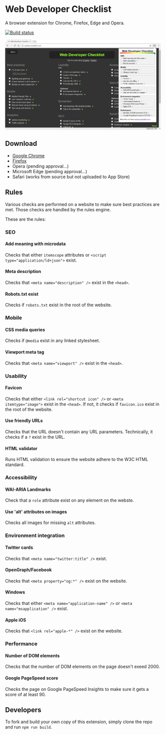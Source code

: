 # Web Developer Checklist
A browser extension for Chrome, Firefox, Edge and Opera.

[![Build status](https://ci.appveyor.com/api/projects/status/c4lpm67bs8ljy0p7?svg=true)](https://ci.appveyor.com/project/madskristensen/bestpracticeschromeextension)

![Screenshot Chrome](art/screenshot-chrome.png)

## Download

- [Google Chrome](https://chrome.google.com/webstore/detail/web-developer-checklist/iahamcpedabephpcgkeikbclmaljebjp)
- [Firefox](https://addons.mozilla.org/en-US/firefox/addon/webdeveloperchecklist/)
- Opera (pending approval...)
- Microsoft Edge (pending approval...)
- Safari (works from source but not uploaded to App Store)

## Rules
Various checks are performed on a website to make sure best practices are met. Those checks are handled by the rules engine.

These are the rules:

### SEO

#### Add meaning with microdata
Checks that either `itemscope` attributes or `<script type="application/ld+json">` exist.

#### Meta description
Checks that `<meta name="description" />` exist in the `<head>`.

#### Robots.txt exist
Checks if `robots.txt` exist in the root of the website.

### Mobile

#### CSS media queries
Checks if `@media` exist in any linked stylesheet.

#### Viewport meta tag
Checks that `<meta name="viewport" />` exist in the `<head>`.

### Usability

#### Favicon
Checks that either `<link rel="shortcut icon" />` or `<meta itemtype="image">` exist in the `<head>`. If not, it checks if `favicon.ico` exist in the root of the website.

#### Use friendly URLs
Checks that the URL doesn't contain any URL parameters. Technically, it checks if a `?` exist in the URL.

#### HTML validator
Runs HTML validation to ensure the website adhere to the W3C HTML standard.

### Accessibility

#### WAI-ARIA Landmarks
Check that a `role` attribute exist on any element on the webste.

#### Use 'alt' attributes on images
Checks all images for missing `alt` attributes.

### Environment integration

#### Twitter cards
Checks that `<meta name="twitter:title" />` exist.

#### OpenGraph/Facebook
Checks that `<meta property="og:*" />` exist on the website.

#### Windows
Checks that either `<meta name="application-name" />` or `<meta name="msapplication" />` exist.

#### Apple iOS
Checks that `<link rel="apple-*" />` exist on the website.

### Performance

#### Number of DOM elements
Checks that the number of DOM elements on the page doesn't exeed 2000.

#### Google PageSpeed score
Checks the page on Google PageSpeed Insights to make sure it gets a score of at least 90.

## Developers
To fork and build your own copy of this extension, simply clone the repo and run `npm run build`.